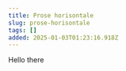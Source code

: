 ```yaml
---
title: Prose horisontale
slug: prose-horisontale
tags: []
added: 2025-01-03T01:23:16.918Z
---
```


Hello there
